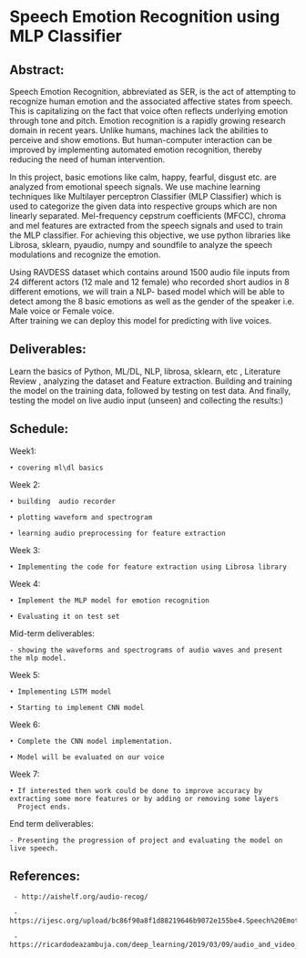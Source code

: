 # Speech Emotion Recognition using MLP Classifier

## Abstract:

Speech Emotion Recognition, abbreviated as SER, is the act of attempting to recognize human emotion and the associated 
affective states from speech. This is capitalizing on the fact that voice often reflects underlying emotion through tone and pitch. 
Emotion recognition is a rapidly growing research domain in recent years. Unlike humans, machines lack the abilities to perceive 
and show emotions. But human-computer interaction can be improved by implementing automated emotion recognition, thereby 
reducing the need of human intervention.

In this project, basic emotions like calm, happy, fearful, disgust etc. are analyzed from 
emotional speech signals. We use machine learning techniques like Multilayer perceptron Classifier (MLP Classifier) which is 
used to categorize the given data into respective groups which are non linearly separated. Mel-frequency cepstrum coefficients 
(MFCC), chroma and mel features are extracted from the speech signals and used to train the MLP classifier. For achieving this 
objective, we use python libraries like Librosa, sklearn, pyaudio, numpy and soundfile to analyze the speech modulations and 
recognize the emotion. 

Using RAVDESS dataset which contains  around 1500 audio file inputs from 24 different actors (12 male and 12 female) who recorded short audios in 8 different emotions, we will train a NLP- based model which will be able to detect among the 8 basic emotions as well as the gender of the speaker i.e. Male voice or Female voice.  
After training we can deploy this model for predicting with live voices.

## Deliverables:

Learn the basics of Python, ML/DL, NLP, librosa, sklearn, etc , Literature Review , analyzing the dataset and 
Feature extraction. Building and training the model on the training data, followed by testing on test data. And 
finally, testing the model on live audio input (unseen) and collecting the results:)


## Schedule:

Week1: 

    • covering ml\dl basics

Week 2:

    • building  audio recorder
    
    • plotting waveform and spectrogram
    
    • learning audio preprocessing for feature extraction

Week 3:

    • Implementing the code for feature extraction using Librosa library

Week 4:

    • Implement the MLP model for emotion recognition
    
    • Evaluating it on test set

Mid-term deliverables:

    - showing the waveforms and spectrograms of audio waves and present the mlp model.

Week 5:

    • Implementing LSTM model
    
    • Starting to implement CNN model

Week 6:

    • Complete the CNN model implementation.
    
    • Model will be evaluated on our voice
    
Week 7:

    • If interested then work could be done to improve accuracy by extracting some more features or by adding or removing some layers 
      Project ends.

End term deliverables: 

    - Presenting the progression of project and evaluating the model on live speech.
    
    
## References:

     - http://aishelf.org/audio-recog/
     
     - https://ijesc.org/upload/bc86f90a8f1d88219646b9072e155be4.Speech%20Emotion%20Recognition%20using%20MLP%20Classifier.pdf
     
     - https://ricardodeazambuja.com/deep_learning/2019/03/09/audio_and_video_google_colab/
